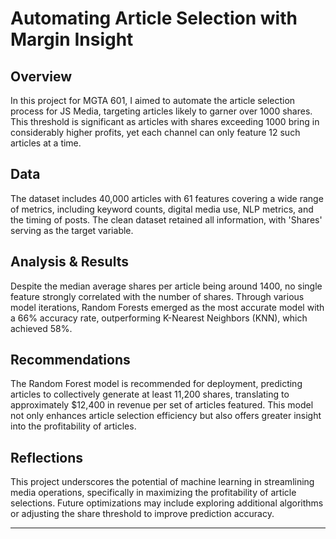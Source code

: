 # Automating Article Selection with Margin Insight

## Overview

In this project for MGTA 601, I aimed to automate the article selection process for JS Media, targeting articles likely to garner over 1000 shares. This threshold is significant as articles with shares exceeding 1000 bring in considerably higher profits, yet each channel can only feature 12 such articles at a time.

## Data

The dataset includes 40,000 articles with 61 features covering a wide range of metrics, including keyword counts, digital media use, NLP metrics, and the timing of posts. The clean dataset retained all information, with 'Shares' serving as the target variable.

## Analysis & Results

Despite the median average shares per article being around 1400, no single feature strongly correlated with the number of shares. Through various model iterations, Random Forests emerged as the most accurate model with a 66% accuracy rate, outperforming K-Nearest Neighbors (KNN), which achieved 58%.

## Recommendations

The Random Forest model is recommended for deployment, predicting articles to collectively generate at least 11,200 shares, translating to approximately $12,400 in revenue per set of articles featured. This model not only enhances article selection efficiency but also offers greater insight into the profitability of articles.

## Reflections

This project underscores the potential of machine learning in streamlining media operations, specifically in maximizing the profitability of article selections. Future optimizations may include exploring additional algorithms or adjusting the share threshold to improve prediction accuracy.

---

